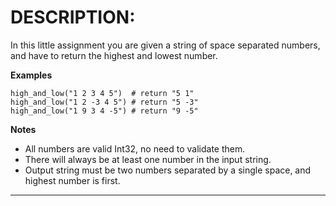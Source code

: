 # DESCRIPTION:
In this little assignment you are given a string of space separated numbers, and have to return the highest and lowest number.

**Examples**  

    high_and_low("1 2 3 4 5")  # return "5 1"
    high_and_low("1 2 -3 4 5") # return "5 -3"
    high_and_low("1 9 3 4 -5") # return "9 -5"  

**Notes**  

*  All numbers are valid Int32, no need to validate them.
*  There will always be at least one number in the input string.
*  Output string must be two numbers separated by a single space, and highest number is first.  

-----